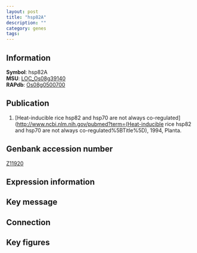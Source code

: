 ```yaml
---
layout: post
title: "hsp82A"
description: ""
category: genes
tags: 
---
```


## Information
__Symbol__: hsp82A  
__MSU__: [LOC_Os08g39140](http://rice.plantbiology.msu.edu/cgi-bin/ORF_infopage.cgi?orf=LOC_Os08g39140)  
__RAPdb__: [Os08g0500700](http://rapdb.dna.affrc.go.jp/viewer/gbrowse_details/irgsp1?name=Os08g0500700)  

## Publication
1. [Heat-inducible rice hsp82 and hsp70 are not always co-regulated](http://www.ncbi.nlm.nih.gov/pubmed?term=(Heat-inducible rice hsp82 and hsp70 are not always co-regulated%5BTitle%5D), 1994, Planta.

## Genbank accession number
[Z11920](http://www.ncbi.nlm.nih.gov/nuccore/Z11920)

## Expression information

## Key message

## Connection

## Key figures


